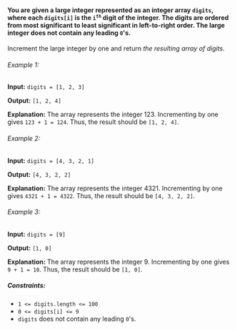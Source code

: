 <h4>You are given a large integer represented as an integer array <code>digits</code>, where each <code>digits[i]</code> 
is the <code>i<sup>th</sup></code> digit of the integer. The digits are ordered from most significant to least significant 
in left-to-right order. The large integer does not contain any leading <code>0</code>'s.</h4>

<p>Increment the large integer by one and return <i>the resulting array of digits</i>.</p>

<h6>Example 1:</h6>

<p><b>Input:</b> <code>digits = [1, 2, 3]</code></p>
<p><b>Output:</b> <code>[1, 2, 4]</code></p>
<p><b>Explanation:</b> The array represents the integer 123.
Incrementing by one gives <code>123 + 1 = 124</code>.
Thus, the result should be <code>[1, 2, 4]</code>.</p>

<h6>Example 2:</h6>

<p><b>Input:</b> <code>digits = [4, 3, 2, 1]</code></p>
<p><b>Output:</b> <code>[4, 3, 2, 2]</code></p>
<p><b>Explanation:</b> The array represents the integer 4321.
Incrementing by one gives <code>4321 + 1 = 4322</code>.
Thus, the result should be <code>[4, 3, 2, 2]</code>.</p>

<h6>Example 3:</h6>

<p><b>Input:</b> <code>digits = [9]</code></p>
<p><b>Output:</b> <code>[1, 0]</code></p>
<p><b>Explanation:</b> The array represents the integer 9.
Incrementing by one gives <code>9 + 1 = 10</code>.
Thus, the result should be <code>[1, 0]</code>.</p>

<h5>Constraints:</h5>
<ul>
    <li><code>1 <= digits.length <= 100</code></li>
    <li><code>0 <= digits[i] <= 9</code></li>
    <li><code>digits</code> does not contain any leading <code>0</code>'s.</li>
</ul>
